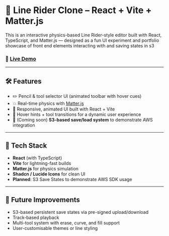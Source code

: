 # 🎿 Line Rider Clone – React + Vite + Matter.js

This is an interactive physics-based Line Rider-style editor built with React, TypeScript, and Matter.js — designed as a fun UI experiment and portfolio showcase of front end elements interacting with and saving states in s3

### 🚀 [Live Demo](https://line-rider-clone-webapp-enr8ol4gi.vercel.app)

---

## 🛠 Features

- ✏️ Pencil & tool selector UI (animated toolbar with hover cues)
- 💥 Real-time physics with [Matter.js](https://brm.io/matter-js/)
- 🎨 Responsive, animated UI built with React + Vite
- 🧠 Hover hints + tool transitions for a dynamic user experience
- 💾 (Coming soon) **S3-based save/load system** to demonstrate AWS integration

---

## 🔧 Tech Stack

- **React** (with TypeScript)
- **Vite** for lightning-fast builds
- **Matter.js** for physics simulation
- **Shadcn / Lucide Icons** for clean UI
- **Planned**: S3 Save States to demonstrate AWS SDK usage

---

## 🧪 Future Improvements

- S3-based persistent save states via pre-signed upload/download
- Track-based playback
- Multi-tool system with erase, curve, and fill support
- User-customisable themes or line styling
